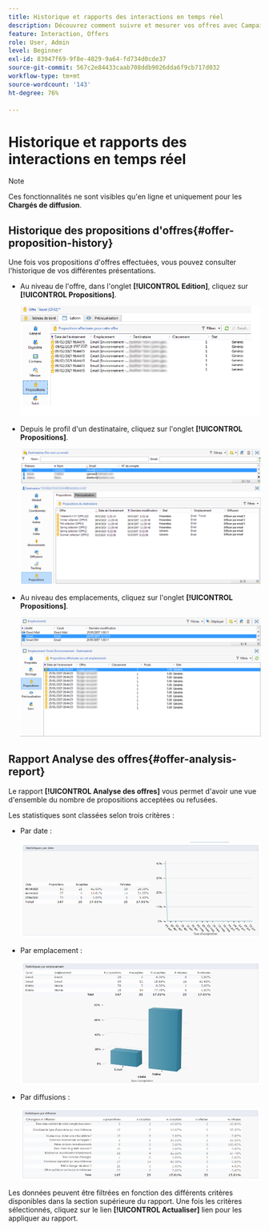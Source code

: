 ```yaml
---
title: Historique et rapports des interactions en temps réel
description: Découvrez comment suivre et mesurer vos offres avec Campaign Interaction
feature: Interaction, Offers
role: User, Admin
level: Beginner
exl-id: 83947f69-9f8e-4829-9a64-fd734d0cde37
source-git-commit: 567c2e84433caab708ddb9026dda6f9cb717d032
workflow-type: tm+mt
source-wordcount: '143'
ht-degree: 76%

---
```


# Historique et rapports des interactions en temps réel

>[!NOTE]
>
>Ces fonctionnalités ne sont visibles qu&#39;en ligne et uniquement pour les **Chargés de diffusion**.

## Historique des propositions d&#39;offres{#offer-proposition-history}

Une fois vos propositions d&#39;offres effectuées, vous pouvez consulter l&#39;historique de vos différentes présentations.

* Au niveau de l&#39;offre, dans l&#39;onglet **[!UICONTROL Edition]**, cliquez sur **[!UICONTROL Propositions]**.

  ![](assets/offer_followup_006.png)

* Depuis le profil d&#39;un destinataire, cliquez sur l&#39;onglet **[!UICONTROL Propositions]**.

  ![](assets/offer_followup_002.png)

* Au niveau des emplacements, cliquez sur l&#39;onglet **[!UICONTROL Propositions]**.

  ![](assets/offer_space_prop_001_b.png)

## Rapport Analyse des offres{#offer-analysis-report}

Le rapport **[!UICONTROL Analyse des offres]** vous permet d&#39;avoir une vue d&#39;ensemble du nombre de propositions acceptées ou refusées.

Les statistiques sont classées selon trois critères :

* Par date :

  ![](assets/offer_report_perdate.png)

* Par emplacement :

  ![](assets/offer_report_perspaces.png)

* Par diffusions :

  ![](assets/offer_report_perdeliveries.png)

Les données peuvent être filtrées en fonction des différents critères disponibles dans la section supérieure du rapport. Une fois les critères sélectionnés, cliquez sur le lien **[!UICONTROL Actualiser]** lien pour les appliquer au rapport.
